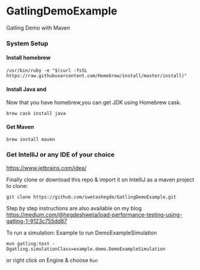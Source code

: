 # GatlingDemoExample
Gatling Demo with Maven

###  System Setup

#### Install homebrew

`/usr/bin/ruby -e "$(curl -fsSL https://raw.githubusercontent.com/Homebrew/install/master/install)"`

#### Install Java and
Now that you have homebrew,you can get JDK using Homebrew cask.

`brew cask install java`

#### Get Maven

`brew install maven`


### Get IntelliJ or any IDE of your choice
https://www.jetbrains.com/idea/


Finally clone or download this repo & import it on IntelliJ as a maven project
to clone: 

`git clone https://github.com/swetashegde/GatlingDemoExample.git`


Step by step instructions are also available on my blog
https://medium.com/@hegdeshweta/load-performance-testing-using-gatling-1-9123c755dd87


To run a simulation:
Example to run DemoExampleSimulation


`mvn gatling:test -Dgatling.simulationClass=example.demo.DemoExampleSimulation`

or right click on Engine & choose `Run`






